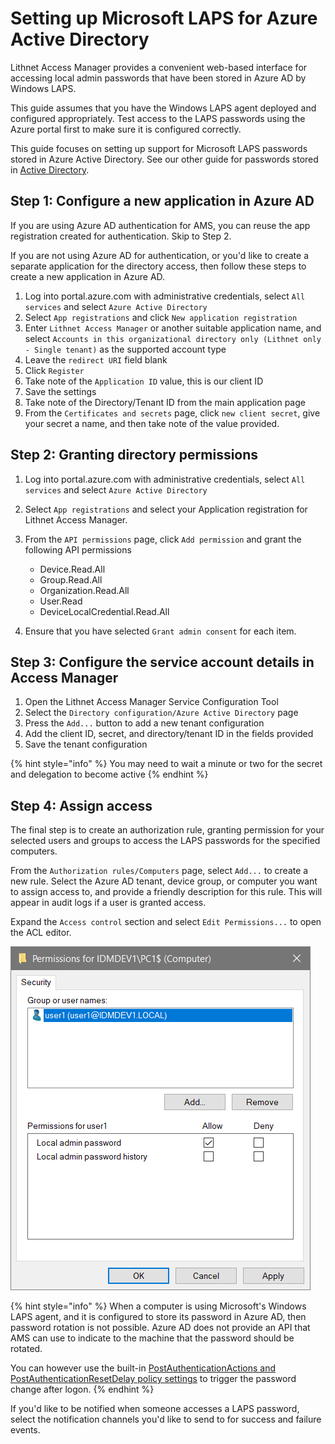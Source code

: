 # Setting up Microsoft LAPS for Azure Active Directory

Lithnet Access Manager provides a convenient web-based interface for accessing local admin passwords that have been stored in Azure AD by Windows LAPS.

This guide assumes that you have the Windows LAPS agent deployed and configured appropriately. Test access to the LAPS passwords using the Azure portal first to make sure it is configured correctly.

This guide focuses on setting up support for Microsoft LAPS passwords stored in Azure Active Directory. See our other guide for passwords stored in [Active Directory](setting-up-microsoft-laps.md).

## Step 1: Configure a new application in Azure AD
If you are using Azure AD authentication for AMS, you can reuse the app registration created for authentication. Skip to Step 2.

If you are not using Azure AD for authentication, or you'd like to create a separate application for the directory access, then follow these steps to create a new application in Azure AD.

1. Log into portal.azure.com with administrative credentials, select `All services` and select `Azure Active Directory`
2. Select `App registrations` and click `New application registration`
3. Enter `Lithnet Access Manager` or another suitable application name, and select `Accounts in this organizational directory only (Lithnet only - Single tenant)` as the supported account type
4. Leave the `redirect URI` field blank
5. Click `Register`
6. Take note of the `Application ID` value, this is our client ID
7. Save the settings
8. Take note of the Directory/Tenant ID from the main application page
9. From the `Certificates and secrets` page, click `new client secret`, give your secret a name, and then take note of the value provided.

## Step 2: Granting directory permissions

1. Log into portal.azure.com with administrative credentials, select `All services` and select `Azure Active Directory`
2. Select `App registrations` and select your Application registration for Lithnet Access Manager.
3. From the `API permissions` page, click `Add permission` and grant the following API permissions
   * Device.Read.All
   * Group.Read.All
   * Organization.Read.All
   * User.Read
   * DeviceLocalCredential.Read.All

4. Ensure that you have selected `Grant admin consent` for each item.

## Step 3: Configure the service account details in Access Manager

1. Open the Lithnet Access Manager Service Configuration Tool
2. Select the `Directory configuration/Azure Active Directory` page
3. Press the `Add...` button to add a new tenant configuration
4. Add the client ID, secret, and directory/tenant ID in the fields provided
5. Save the tenant configuration

{% hint style="info" %}
You may need to wait a minute or two for the secret and delegation to become active
{% endhint %}

## Step 4: Assign access

The final step is to create an authorization rule, granting permission for your selected users and groups to access the LAPS passwords for the specified computers.

From the `Authorization rules/Computers` page, select `Add...` to create a new rule. Select the Azure AD tenant, device group, or computer you want to assign access to, and provide a friendly description for this rule. This will appear in audit logs if a user is granted access.

Expand the `Access control` section and select `Edit Permissions...` to open the ACL editor.

![!](../../images/ui-page-authz-editsecurity-laps-only.png)

{% hint style="info" %}
When a computer is using Microsoft's Windows LAPS agent, and it is configured to store its password in Azure AD, then password rotation is not possible. Azure AD does not provide an API that AMS can use to indicate to the machine that the password should be rotated. 

You can however use the built-in [PostAuthenticationActions and PostAuthenticationResetDelay policy settings](https://learn.microsoft.com/en-us/windows-server/identity/laps/laps-management-policy-settings#postauthenticationresetdelay) to trigger the password change after logon.
{% endhint %}

If you'd like to be notified when someone accesses a LAPS password, select the notification channels you'd like to send to for success and failure events.
